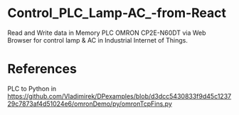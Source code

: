 # Control_PLC_Lamp-AC_-from-React
Read and Write data in Memory PLC OMRON CP2E-N60DT via Web Browser for control lamp &amp; AC in Industrial Internet of Things.


# References 

PLC to Python in https://github.com/Vladimirek/DPexamples/blob/d3dcc5430833f9d45c123729c7873af4d51024e6/omronDemo/py/omronTcpFins.py
